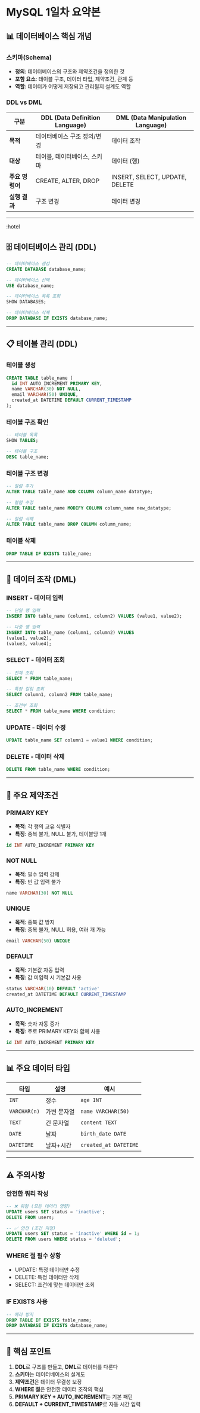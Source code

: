 # MySQL 1일차 요약본

## 📊 데이터베이스 핵심 개념

### 스키마(Schema)
- **정의**: 데이터베이스의 구조와 제약조건을 정의한 것
- **포함 요소**: 테이블 구조, 데이터 타입, 제약조건, 관계 등
- **역할**: 데이터가 어떻게 저장되고 관리될지 설계도 역할

### DDL vs DML

| 구분 | DDL (Data Definition Language) | DML (Data Manipulation Language) |
|------|-------------------------------|-----------------------------------|
| **목적** | 데이터베이스 구조 정의/변경 | 데이터 조작 |
| **대상** | 테이블, 데이터베이스, 스키마 | 데이터 (행) |
| **주요 명령어** | CREATE, ALTER, DROP | INSERT, SELECT, UPDATE, DELETE |
| **실행 결과** | 구조 변경 | 데이터 변경 |

---
:hotel

## 🗄️ 데이터베이스 관리 (DDL)

```sql
-- 데이터베이스 생성
CREATE DATABASE database_name;

-- 데이터베이스 선택
USE database_name;

-- 데이터베이스 목록 조회
SHOW DATABASES;

-- 데이터베이스 삭제
DROP DATABASE IF EXISTS database_name;
```

---

## 📋 테이블 관리 (DDL)

### 테이블 생성
```sql
CREATE TABLE table_name (
  id INT AUTO_INCREMENT PRIMARY KEY,
  name VARCHAR(30) NOT NULL,
  email VARCHAR(50) UNIQUE,
  created_at DATETIME DEFAULT CURRENT_TIMESTAMP
);
```

### 테이블 구조 확인
```sql
-- 테이블 목록
SHOW TABLES;

-- 테이블 구조
DESC table_name;
```

### 테이블 구조 변경
```sql
-- 컬럼 추가
ALTER TABLE table_name ADD COLUMN column_name datatype;

-- 컬럼 수정
ALTER TABLE table_name MODIFY COLUMN column_name new_datatype;

-- 컬럼 삭제
ALTER TABLE table_name DROP COLUMN column_name;
```

### 테이블 삭제
```sql
DROP TABLE IF EXISTS table_name;
```

---

## 📝 데이터 조작 (DML)

### INSERT - 데이터 입력
```sql
-- 단일 행 입력
INSERT INTO table_name (column1, column2) VALUES (value1, value2);

-- 다중 행 입력
INSERT INTO table_name (column1, column2) VALUES 
(value1, value2),
(value3, value4);
```

### SELECT - 데이터 조회
```sql
-- 전체 조회
SELECT * FROM table_name;

-- 특정 컬럼 조회
SELECT column1, column2 FROM table_name;

-- 조건부 조회
SELECT * FROM table_name WHERE condition;
```

### UPDATE - 데이터 수정
```sql
UPDATE table_name SET column1 = value1 WHERE condition;
```

### DELETE - 데이터 삭제
```sql
DELETE FROM table_name WHERE condition;
```

---

## 🔐 주요 제약조건

### PRIMARY KEY
- **목적**: 각 행의 고유 식별자
- **특징**: 중복 불가, NULL 불가, 테이블당 1개
```sql
id INT AUTO_INCREMENT PRIMARY KEY
```

### NOT NULL
- **목적**: 필수 입력 강제
- **특징**: 빈 값 입력 불가
```sql
name VARCHAR(30) NOT NULL
```

### UNIQUE
- **목적**: 중복 값 방지
- **특징**: 중복 불가, NULL 허용, 여러 개 가능
```sql
email VARCHAR(50) UNIQUE
```

### DEFAULT
- **목적**: 기본값 자동 입력
- **특징**: 값 미입력 시 기본값 사용
```sql
status VARCHAR(10) DEFAULT 'active'
created_at DATETIME DEFAULT CURRENT_TIMESTAMP
```

### AUTO_INCREMENT
- **목적**: 숫자 자동 증가
- **특징**: 주로 PRIMARY KEY와 함께 사용
```sql
id INT AUTO_INCREMENT PRIMARY KEY
```

---

## 📊 주요 데이터 타입

| 타입 | 설명 | 예시 |
|------|------|------|
| `INT` | 정수 | `age INT` |
| `VARCHAR(n)` | 가변 문자열 | `name VARCHAR(50)` |
| `TEXT` | 긴 문자열 | `content TEXT` |
| `DATE` | 날짜 | `birth_date DATE` |
| `DATETIME` | 날짜+시간 | `created_at DATETIME` |

---

## ⚠️ 주의사항

### 안전한 쿼리 작성
```sql
-- ❌ 위험 (모든 데이터 영향)
UPDATE users SET status = 'inactive';
DELETE FROM users;

-- ✅ 안전 (조건 지정)
UPDATE users SET status = 'inactive' WHERE id = 1;
DELETE FROM users WHERE status = 'deleted';
```

### WHERE 절 필수 상황
- UPDATE: 특정 데이터만 수정
- DELETE: 특정 데이터만 삭제
- SELECT: 조건에 맞는 데이터만 조회

### IF EXISTS 사용
```sql
-- 에러 방지
DROP TABLE IF EXISTS table_name;
DROP DATABASE IF EXISTS database_name;
```

---

## 🎯 핵심 포인트

1. **DDL**로 구조를 만들고, **DML**로 데이터를 다룬다
2. **스키마**는 데이터베이스의 설계도
3. **제약조건**은 데이터 무결성 보장
4. **WHERE 절**은 안전한 데이터 조작의 핵심
5. **PRIMARY KEY + AUTO_INCREMENT**는 기본 패턴
6. **DEFAULT + CURRENT_TIMESTAMP**로 자동 시간 입력